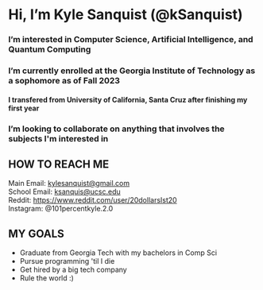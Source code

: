 # Hi, I’m Kyle Sanquist (@kSanquist)

### I’m interested in Computer Science, Artificial Intelligence, and Quantum Computing
### I’m currently enrolled at the Georgia Institute of Technology as a sophomore as of Fall 2023
####     I transfered from University of California, Santa Cruz after finishing my first year
### I’m looking to collaborate on anything that involves the subjects I'm interested in

## HOW TO REACH ME                                                                             
Main Email: kylesanquist@gmail.com                                                                  
School Email: ksanquis@ucsc.edu  
Reddit: https://www.reddit.com/user/20dollarsIst20  
Instagram: @101percentkyle.2.0  

## MY GOALS
 - Graduate from Georgia Tech with my bachelors in Comp Sci
 - Pursue programming 'til I die
 - Get hired by a big tech company
 - Rule the world :)
